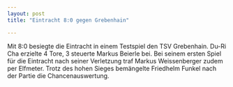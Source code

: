```yaml
---
layout: post
title: "Eintracht 8:0 gegen Grebenhain"

---
```


Mit 8:0 besiegte die Eintracht in einem Testspiel den TSV Grebenhain. Du-Ri Cha erzielte 4 Tore, 3 steuerte Markus Beierle bei. Bei seinem ersten Spiel für die Eintracht nach seiner Verletzung traf Markus Weissenberger zudem per Elfmeter. Trotz des hohen Sieges bemängelte Friedhelm Funkel nach der Partie die Chancenauswertung.


